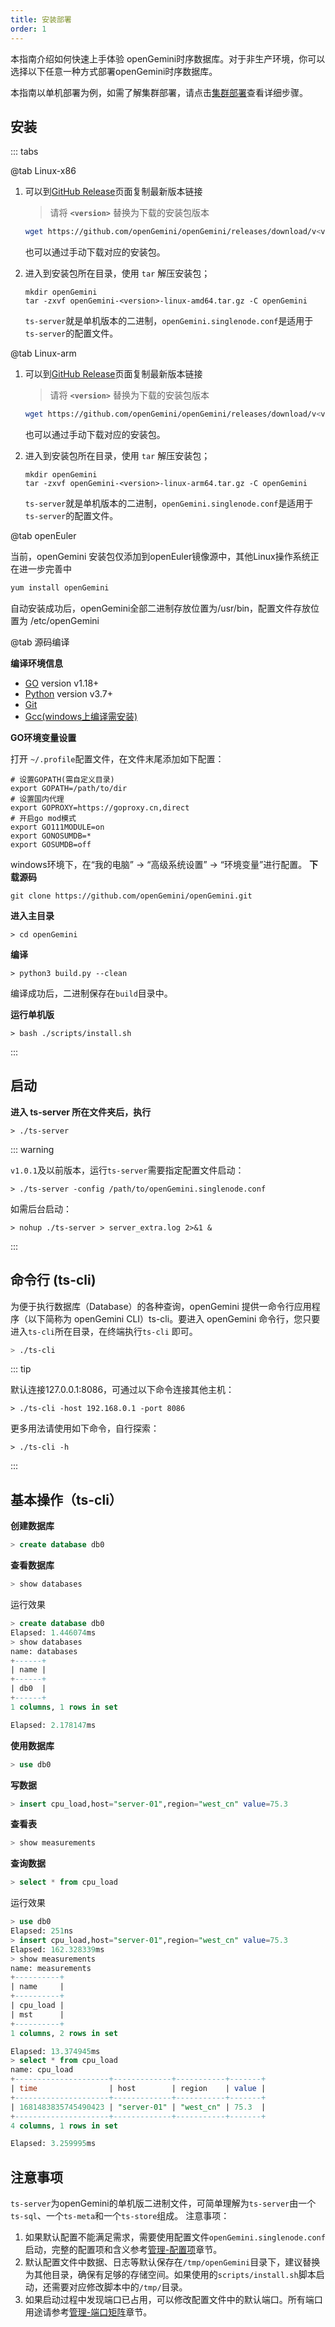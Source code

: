 ```yaml
---
title: 安装部署
order: 1
---
```


本指南介绍如何快速上手体验 openGemini时序数据库。对于非生产环境，你可以选择以下任意一种方式部署openGemini时序数据库。

本指南以单机部署为例，如需了解集群部署，请点击[集群部署](./deploy_cluster.md)查看详细步骤。

## 安装

::: tabs

@tab Linux-x86

1. 可以到[GitHub Release](https://github.com/openGemini/openGemini/releases)页面复制最新版本链接

    > 请将 **`<version>`** 替换为下载的安装包版本

    ```bash
    wget https://github.com/openGemini/openGemini/releases/download/v<version>/openGemini-<version>-linux-amd64.tar.gz
    ```

     也可以通过手动下载对应的安装包。

2. 进入到安装包所在目录，使用 `tar` 解压安装包；

   ```shell
   mkdir openGemini
   tar -zxvf openGemini-<version>-linux-amd64.tar.gz -C openGemini
   ```

   `ts-server`就是单机版本的二进制，`openGemini.singlenode.conf`是适用于`ts-server`的配置文件。

@tab Linux-arm

1. 可以到[GitHub Release](https://github.com/openGemini/openGemini/releases)页面复制最新版本链接

   > 请将 **`<version>`** 替换为下载的安装包版本

   ```bash
   wget https://github.com/openGemini/openGemini/releases/download/v<version>/openGemini-<version>-linux-arm64.tar.gz
   ```

    也可以通过手动下载对应的安装包。

2. 进入到安装包所在目录，使用 `tar` 解压安装包；

   ```shell
   mkdir openGemini
   tar -zxvf openGemini-<version>-linux-arm64.tar.gz -C openGemini
   ```

   `ts-server`就是单机版本的二进制，`openGemini.singlenode.conf`是适用于`ts-server`的配置文件。

@tab openEuler

当前，openGemini 安装包仅添加到openEuler镜像源中，其他Linux操作系统正在进一步完善中

```bash
yum install openGemini
```

自动安装成功后，openGemini全部二进制存放位置为/usr/bin，配置文件存放位置为 /etc/openGemini

@tab 源码编译

**编译环境信息**

- [GO](https://go.dev/dl/) version v1.18+
- [Python](https://www.python.org/downloads/) version v3.7+
- [Git](https://git-scm.com/downloads)
- [Gcc(windows上编译需安装)](https://www.cnblogs.com/kala00k/p/16364116.html)

**GO环境变量设置**

打开 `~/.profile`配置文件，在文件末尾添加如下配置：

```shell
# 设置GOPATH(需自定义目录)
export GOPATH=/path/to/dir
# 设置国内代理
export GOPROXY=https://goproxy.cn,direct
# 开启go mod模式
export GO111MODULE=on
export GONOSUMDB=*
export GOSUMDB=off
```
windows环境下，在“我的电脑” -> “高级系统设置” -> “环境变量”进行配置。
**下载源码**

```shell
git clone https://github.com/openGemini/openGemini.git
```

**进入主目录**

```shell
> cd openGemini
```

**编译**

```shell
> python3 build.py --clean
```

编译成功后，二进制保存在`build`目录中。

**运行单机版**

```shell
> bash ./scripts/install.sh
```

:::

## 启动

**进入 ts-server 所在文件夹后，执行**

```shell
> ./ts-server
```

::: warning

`v1.0.1`及以前版本，运行`ts-server`需要指定配置文件启动：

```shell
> ./ts-server -config /path/to/openGemini.singlenode.conf
```

如需后台启动：

```shell
> nohup ./ts-server > server_extra.log 2>&1 &
```

:::

## 命令行 (ts-cli)

为便于执行数据库（Database）的各种查询，openGemini 提供一命令行应用程序（以下简称为 openGemini CLI）ts-cli。要进入 openGemini 命令行，您只要进入`ts-cli`所在目录，在终端执行`ts-cli` 即可。

```sh
> ./ts-cli
```

::: tip

默认连接127.0.0.1:8086，可通过以下命令连接其他主机：

```shell
> ./ts-cli -host 192.168.0.1 -port 8086
```

更多用法请使用如下命令，自行探索：

```shell
> ./ts-cli -h
```

:::

## 基本操作（ts-cli）

**创建数据库**

```sql
> create database db0
```

**查看数据库**

```sql
> show databases
```

运行效果

```sql
> create database db0
Elapsed: 1.446074ms
> show databases
name: databases
+------+
| name |
+------+
| db0  |
+------+
1 columns, 1 rows in set

Elapsed: 2.178147ms
```

**使用数据库**

```sql
> use db0
```

**写数据**

```sql
> insert cpu_load,host="server-01",region="west_cn" value=75.3
```

**查看表**

```sql
> show measurements
```

**查询数据**

```sql
> select * from cpu_load
```

运行效果

```sql
> use db0
Elapsed: 251ns
> insert cpu_load,host="server-01",region="west_cn" value=75.3
Elapsed: 162.328339ms
> show measurements
name: measurements
+----------+
| name     |
+----------+
| cpu_load |
| mst      |
+----------+
1 columns, 2 rows in set

Elapsed: 13.374945ms
> select * from cpu_load
name: cpu_load
+---------------------+-------------+-----------+-------+
| time                | host        | region    | value |
+---------------------+-------------+-----------+-------+
| 1681483835745490423 | "server-01" | "west_cn" | 75.3  |
+---------------------+-------------+-----------+-------+
4 columns, 1 rows in set

Elapsed: 3.259995ms
```

## 注意事项

`ts-server`为openGemini的单机版二进制文件，可简单理解为`ts-server`由一个`ts-sql`、一个`ts-meta`和一个`ts-store`组成。 注意事项：

1. 如果默认配置不能满足需求，需要使用配置文件`openGemini.singlenode.conf`启动，完整的配置项和含义参考[管理-配置项](../reference/configurations.md)章节。
2. 默认配置文件中数据、日志等默认保存在`/tmp/openGemini`目录下，建议替换为其他目录，确保有足够的存储空间。如果使用的`scripts/install.sh`脚本启动，还需要对应修改脚本中的`/tmp/`目录。
3. 如果启动过程中发现端口已占用，可以修改配置文件中的默认端口。所有端口用途请参考[管理-端口矩阵](../reference/ports.md)章节。
